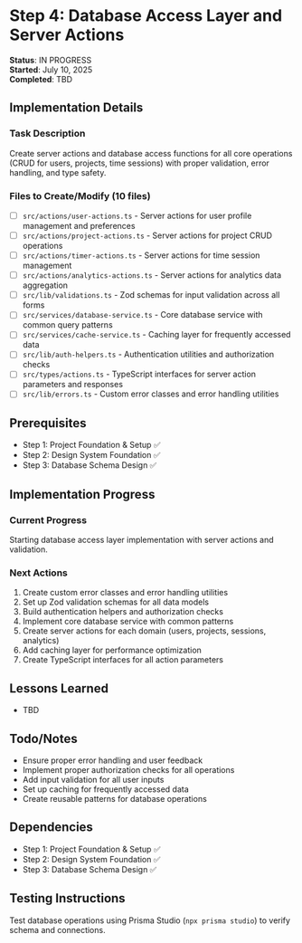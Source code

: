 # Step 4: Database Access Layer and Server Actions

**Status**: IN PROGRESS  
**Started**: July 10, 2025  
**Completed**: TBD

## Implementation Details

### Task Description
Create server actions and database access functions for all core operations (CRUD for users, projects, time sessions) with proper validation, error handling, and type safety.

### Files to Create/Modify (10 files)
- [ ] `src/actions/user-actions.ts` - Server actions for user profile management and preferences
- [ ] `src/actions/project-actions.ts` - Server actions for project CRUD operations
- [ ] `src/actions/timer-actions.ts` - Server actions for time session management
- [ ] `src/actions/analytics-actions.ts` - Server actions for analytics data aggregation
- [ ] `src/lib/validations.ts` - Zod schemas for input validation across all forms
- [ ] `src/services/database-service.ts` - Core database service with common query patterns
- [ ] `src/services/cache-service.ts` - Caching layer for frequently accessed data
- [ ] `src/lib/auth-helpers.ts` - Authentication utilities and authorization checks
- [ ] `src/types/actions.ts` - TypeScript interfaces for server action parameters and responses
- [ ] `src/lib/errors.ts` - Custom error classes and error handling utilities

## Prerequisites
- Step 1: Project Foundation & Setup ✅
- Step 2: Design System Foundation ✅  
- Step 3: Database Schema Design ✅

## Implementation Progress

### Current Progress
Starting database access layer implementation with server actions and validation.

### Next Actions
1. Create custom error classes and error handling utilities
2. Set up Zod validation schemas for all data models
3. Build authentication helpers and authorization checks
4. Implement core database service with common patterns
5. Create server actions for each domain (users, projects, sessions, analytics)
6. Add caching layer for performance optimization
7. Create TypeScript interfaces for all action parameters

## Lessons Learned
- TBD

## Todo/Notes
- Ensure proper error handling and user feedback
- Implement proper authorization checks for all operations
- Add input validation for all user inputs
- Set up caching for frequently accessed data
- Create reusable patterns for database operations

## Dependencies
- Step 1: Project Foundation & Setup ✅
- Step 2: Design System Foundation ✅
- Step 3: Database Schema Design ✅

## Testing Instructions
Test database operations using Prisma Studio (`npx prisma studio`) to verify schema and connections.
